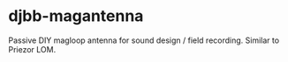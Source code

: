 # djbb-magantenna
Passive DIY magloop antenna for sound design / field recording. Similar to Priezor LOM.
